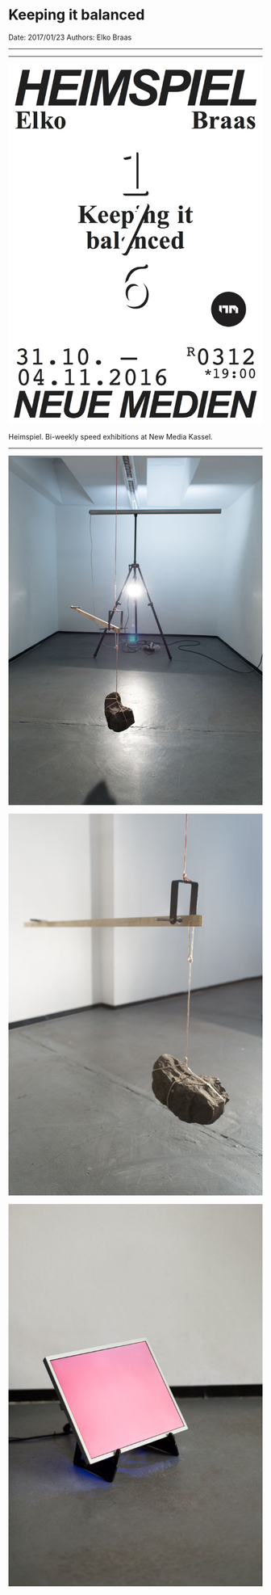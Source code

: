 # Keeping it balanced

Date: 2017/01/23
Authors: Elko Braas

---
---

![](heimspiel_1_elko-010.jpg)

Heimspiel. Bi-weekly speed exhibitions at New Media Kassel.

---

![](ausstellungsansichtwaage1-2.1.jpg)

![](_Z5A7399.jpg)

![](Monitor.jpg)

<!--<video autoplay>
  <source src="monitor.mp4" type="video/mp4">
</video>-->

